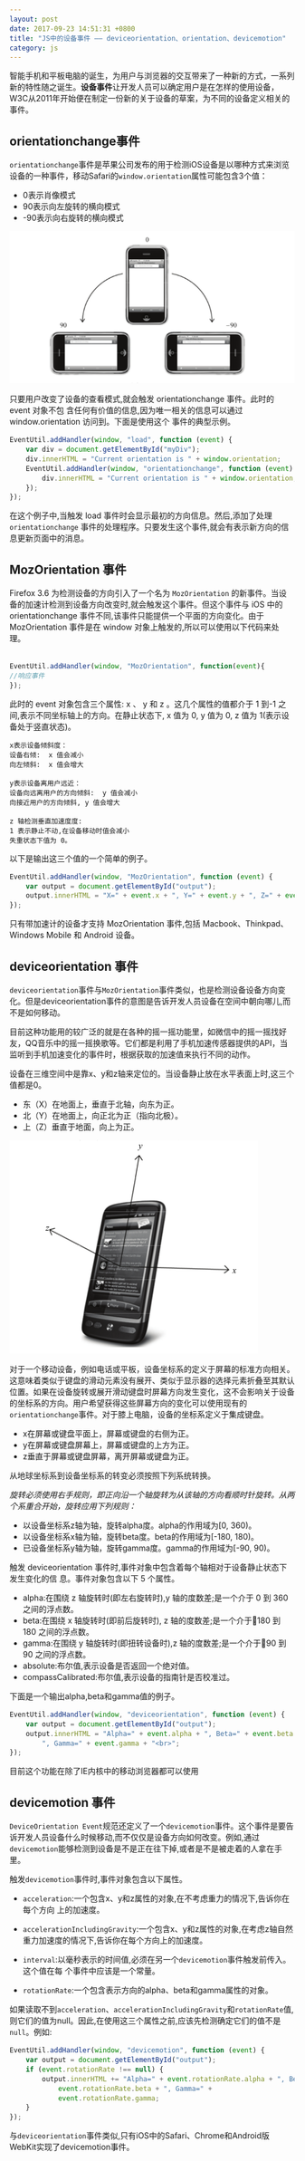 ```yaml
---
layout: post
date: 2017-09-23 14:51:31 +0800
title: "JS中的设备事件 —— deviceorientation、orientation、devicemotion"
category: js
---
```


智能手机和平板电脑的诞生，为用户与浏览器的交互带来了一种新的方式，一系列新的特性随之诞生。**设备事件**让开发人员可以确定用户是在怎样的使用设备，W3C从2011年开始便在制定一份新的关于设备的草案，为不同的设备定义相关的事件。

## orientationchange事件

`orientationchange`事件是苹果公司发布的用于检测iOS设备是以哪种方式来浏览设备的一种事件，移动Safari的`window.orientation`属性可能包含3个值：

- 0表示肖像模式
- 90表示向左旋转的横向模式
- -90表示向右旋转的横向模式

![](/pics/2017/09/2301.png)

只要用户改变了设备的查看模式,就会触发 orientationchange 事件。此时的 event 对象不包
含任何有价值的信息,因为唯一相关的信息可以通过 window.orientation 访问到。下面是使用这个
事件的典型示例。

```js
EventUtil.addHandler(window, "load", function (event) {
    var div = document.getElementById("myDiv");
    div.innerHTML = "Current orientation is " + window.orientation;
    EventUtil.addHandler(window, "orientationchange", function (event) {
        div.innerHTML = "Current orientation is " + window.orientation;
    });
});
```

在这个例子中,当触发 load 事件时会显示最初的方向信息。然后,添加了处理 `orientationchange`
事件的处理程序。只要发生这个事件,就会有表示新方向的信息更新页面中的消息。


## MozOrientation 事件

Firefox 3.6 为检测设备的方向引入了一个名为 `MozOrientation` 的新事件。当设备的加速计检测到设备方向改变时,就会触发这个事件。但这个事件与 iOS 中的 orientationchange 事件不同,该事件只能提供一个平面的方向变化。由于 MozOrientation 事件是在 window 对象上触发的,所以可以使用以下代码来处理。

```js

EventUtil.addHandler(window, "MozOrientation", function(event){
//响应事件
});
```

此时的 event 对象包含三个属性: x 、 y 和 z 。这几个属性的值都介于 1 到-1 之间,表示不同坐标轴上的方向。在静止状态下, x 值为 0, y 值为 0, z 值为 1(表示设备处于竖直状态)。

```
x表示设备倾斜度：
设备右倾:  x 值会减小
向左倾斜:  x 值会增大

y表示设备离用户远近：
设备向远离用户的方向倾斜:  y 值会减小
向接近用户的方向倾斜, y 值会增大

z 轴检测垂直加速度度:
1 表示静止不动,在设备移动时值会减小
失重状态下值为 0。

```


以下是输出这三个值的一个简单的例子。

```js
EventUtil.addHandler(window, "MozOrientation", function (event) {
    var output = document.getElementById("output");
    output.innerHTML = "X=" + event.x + ", Y=" + event.y + ", Z=" + event.z + "<br>";
});
```

只有带加速计的设备才支持 MozOrientation 事件,包括 Macbook、Thinkpad、Windows
Mobile 和 Android 设备。






## deviceorientation 事件

`deviceorientation`事件与`MozOrientation`事件类似，也是检测设备设备方向变化。但是deviceorientation事件的意图是告诉开发人员设备在空间中朝向哪儿,而不是如何移动。

目前这种功能用的较广泛的就是在各种的摇一摇功能里，如微信中的摇一摇找好友，QQ音乐中的摇一摇换歌等。它们都是利用了手机加速传感器提供的API，当监听到手机加速变化的事件时，根据获取的加速值来执行不同的动作。

设备在三维空间中是靠x、y和z轴来定位的。当设备静止放在水平表面上时,这三个值都是0。


- 东（X）在地面上，垂直于北轴，向东为正。
- 北（Y）在地面上，向正北为正（指向北极）。
- 上（Z）垂直于地面，向上为正。

![](/pics/2017/09/2302.png)


对于一个移动设备，例如电话或平板，设备坐标系的定义于屏幕的标准方向相关。这意味着类似于键盘的滑动元素没有展开、类似于显示器的选择元素折叠至其默认位置。如果在设备旋转或展开滑动键盘时屏幕方向发生变化，这不会影响关于设备的坐标系的方向。用户希望获得这些屏幕方向的变化可以使用现有的`orientationchange`事件。对于膝上电脑，设备的坐标系定义于集成键盘。

- x在屏幕或键盘平面上，屏幕或键盘的右侧为正。
- y在屏幕或键盘屏幕上，屏幕或键盘的上方为正。
- z垂直于屏幕或键盘屏幕，离开屏幕或键盘为正。

从地球坐标系到设备坐标系的转变必须按照下列系统转换。

*旋转必须使用右手规则，即正向沿一个轴旋转为从该轴的方向看顺时针旋转。从两个系重合开始，旋转应用下列规则：*

- 以设备坐标系z轴为轴，旋转alpha度。alpha的作用域为[0, 360)。
- 以设备坐标系x轴为轴，旋转beta度。beta的作用域为[-180, 180)。
- 已设备坐标系y轴为轴，旋转gamma度。gamma的作用域为[-90, 90)。

触发 deviceorientation 事件时,事件对象中包含着每个轴相对于设备静止状态下发生变化的信
息。事件对象包含以下 5 个属性。


- alpha:在围绕 z 轴旋转时(即左右旋转时),y 轴的度数差;是一个介于 0 到 360 之间的浮点数。
- beta:在围绕 x 轴旋转时(即前后旋转时), z 轴的度数差;是一个介于180 到 180 之间的浮点数。
- gamma:在围绕 y 轴旋转时(即扭转设备时),z 轴的度数差;是一个介于90 到 90 之间的浮点数。
- absolute:布尔值,表示设备是否返回一个绝对值。
- compassCalibrated:布尔值,表示设备的指南针是否校准过。

下面是一个输出alpha,beta和gamma值的例子。

```js
EventUtil.addHandler(window, "deviceorientation", function (event) {
    var output = document.getElementById("output");
    output.innerHTML = "Alpha=" + event.alpha + ", Beta=" + event.beta +
        ", Gamma=" + event.gamma + "<br>";
});

```

目前这个功能在除了IE内核中的移动浏览器都可以使用






## devicemotion 事件
`DeviceOrientation Event`规范还定义了一个`devicemotion`事件。这个事件是要告诉开发人员设备什么时候移动,而不仅仅是设备方向如何改变。例如,通过`devicemotion`能够检测到设备是不是正在往下掉,或者是不是被走着的人拿在手里。

触发`devicemotion`事件时,事件对象包含以下属性。

- `acceleration`:一个包含x、y和z属性的对象,在不考虑重力的情况下,告诉你在每个方向
上的加速度。
- `accelerationIncludingGravity`:一个包含x、y和z属性的对象,在考虑z轴自然重力加速度的情况下,告诉你在每个方向上的加速度。

- `interval`:以毫秒表示的时间值,必须在另一个`devicemotion`事件触发前传入。这个值在每
个事件中应该是一个常量。

- `rotationRate`:一个包含表示方向的alpha、beta和gamma属性的对象。

如果读取不到`acceleration`、`accelerationIncludingGravity`和`rotationRate`值,则它们的值为null。因此,在使用这三个属性之前,应该先检测确定它们的值不是`null`。例如:

```js
EventUtil.addHandler(window, "devicemotion", function (event) {
    var output = document.getElementById("output");
    if (event.rotationRate !== null) {
        output.innerHTML += "Alpha=" + event.rotationRate.alpha + ", Beta=" +
            event.rotationRate.beta + ", Gamma=" +
            event.rotationRate.gamma;
    }
});

```


与`deviceorientation`事件类似,只有iOS中的Safari、Chrome和Android版WebKit实现了devicemotion事件。
